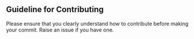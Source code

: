 ## Guideline for Contributing

Please ensure that you clearly understand how to contribute before making your commit. Raise an issue if you have one.
